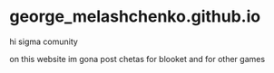 # george_melashchenko.github.io
hi sigma comunity

on this website im gona post chetas for blooket and for other games